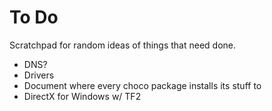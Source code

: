 To Do
=====

Scratchpad for random ideas of things that need done.

* DNS?
* Drivers
* Document where every choco package installs its stuff to
* DirectX for Windows w/ TF2
